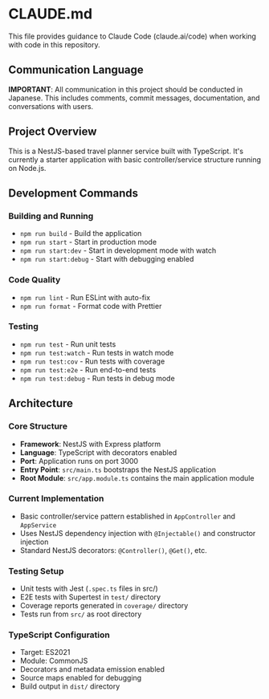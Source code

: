 # CLAUDE.md

This file provides guidance to Claude Code (claude.ai/code) when working with code in this repository.

## Communication Language

**IMPORTANT**: All communication in this project should be conducted in Japanese. This includes comments, commit messages, documentation, and conversations with users.

## Project Overview

This is a NestJS-based travel planner service built with TypeScript. It's currently a starter application with basic controller/service structure running on Node.js.

## Development Commands

### Building and Running
- `npm run build` - Build the application
- `npm run start` - Start in production mode
- `npm run start:dev` - Start in development mode with watch
- `npm run start:debug` - Start with debugging enabled

### Code Quality
- `npm run lint` - Run ESLint with auto-fix
- `npm run format` - Format code with Prettier

### Testing
- `npm run test` - Run unit tests
- `npm run test:watch` - Run tests in watch mode
- `npm run test:cov` - Run tests with coverage
- `npm run test:e2e` - Run end-to-end tests
- `npm run test:debug` - Run tests in debug mode

## Architecture

### Core Structure
- **Framework**: NestJS with Express platform
- **Language**: TypeScript with decorators enabled
- **Port**: Application runs on port 3000
- **Entry Point**: `src/main.ts` bootstraps the NestJS application
- **Root Module**: `src/app.module.ts` contains the main application module

### Current Implementation
- Basic controller/service pattern established in `AppController` and `AppService`
- Uses NestJS dependency injection with `@Injectable()` and constructor injection
- Standard NestJS decorators: `@Controller()`, `@Get()`, etc.

### Testing Setup
- Unit tests with Jest (`.spec.ts` files in src/)
- E2E tests with Supertest in `test/` directory
- Coverage reports generated in `coverage/` directory
- Tests run from `src/` as root directory

### TypeScript Configuration
- Target: ES2021
- Module: CommonJS
- Decorators and metadata emission enabled
- Source maps enabled for debugging
- Build output in `dist/` directory